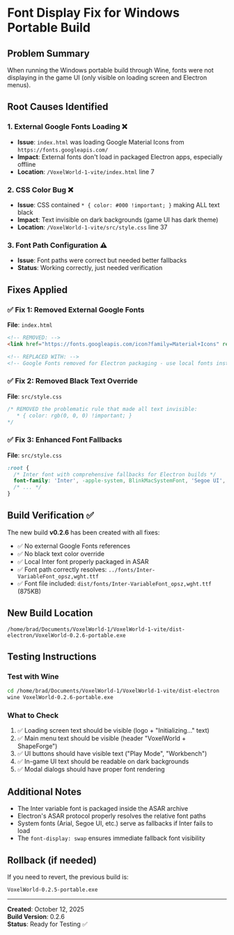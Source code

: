 # Font Display Fix for Windows Portable Build

## Problem Summary
When running the Windows portable build through Wine, fonts were not displaying in the game UI (only visible on loading screen and Electron menus).

## Root Causes Identified

### 1. **External Google Fonts Loading** ❌
- **Issue**: `index.html` was loading Google Material Icons from `https://fonts.googleapis.com/`
- **Impact**: External fonts don't load in packaged Electron apps, especially offline
- **Location**: `/VoxelWorld-1-vite/index.html` line 7

### 2. **CSS Color Bug** ❌  
- **Issue**: CSS contained `* { color: #000 !important; }` making ALL text black
- **Impact**: Text invisible on dark backgrounds (game UI has dark theme)
- **Location**: `/VoxelWorld-1-vite/src/style.css` line 37

### 3. **Font Path Configuration** ⚠️
- **Issue**: Font paths were correct but needed better fallbacks
- **Status**: Working correctly, just needed verification

## Fixes Applied

### ✅ Fix 1: Removed External Google Fonts
**File**: `index.html`
```html
<!-- REMOVED: -->
<link href="https://fonts.googleapis.com/icon?family=Material+Icons" rel="stylesheet">

<!-- REPLACED WITH: -->
<!-- Google Fonts removed for Electron packaging - use local fonts instead -->
```

### ✅ Fix 2: Removed Black Text Override
**File**: `src/style.css`
```css
/* REMOVED the problematic rule that made all text invisible:
   * { color: rgb(0, 0, 0) !important; }
*/
```

### ✅ Fix 3: Enhanced Font Fallbacks
**File**: `src/style.css`
```css
:root {
  /* Inter font with comprehensive fallbacks for Electron builds */
  font-family: 'Inter', -apple-system, BlinkMacSystemFont, 'Segoe UI', 'Roboto', 'Helvetica Neue', Arial, sans-serif;
  /* ... */
}
```

## Build Verification ✅

The new build **v0.2.6** has been created with all fixes:
- ✅ No external Google Fonts references
- ✅ No black text color override  
- ✅ Local Inter font properly packaged in ASAR
- ✅ Font path correctly resolves: `../fonts/Inter-VariableFont_opsz,wght.ttf`
- ✅ Font file included: `dist/fonts/Inter-VariableFont_opsz,wght.ttf` (875KB)

## New Build Location
```
/home/brad/Documents/VoxelWorld-1/VoxelWorld-1-vite/dist-electron/VoxelWorld-0.2.6-portable.exe
```

## Testing Instructions

### Test with Wine
```bash
cd /home/brad/Documents/VoxelWorld-1/VoxelWorld-1-vite/dist-electron
wine VoxelWorld-0.2.6-portable.exe
```

### What to Check
1. ✅ Loading screen text should be visible (logo + "Initializing..." text)
2. ✅ Main menu text should be visible (header "VoxelWorld + ShapeForge")
3. ✅ UI buttons should have visible text ("Play Mode", "Workbench")
4. ✅ In-game UI text should be readable on dark backgrounds
5. ✅ Modal dialogs should have proper font rendering

## Additional Notes

- The Inter variable font is packaged inside the ASAR archive
- Electron's ASAR protocol properly resolves the relative font paths
- System fonts (Arial, Segoe UI, etc.) serve as fallbacks if Inter fails to load
- The `font-display: swap` ensures immediate fallback font visibility

## Rollback (if needed)
If you need to revert, the previous build is:
```
VoxelWorld-0.2.5-portable.exe
```

---
**Created**: October 12, 2025  
**Build Version**: 0.2.6  
**Status**: Ready for Testing ✅
